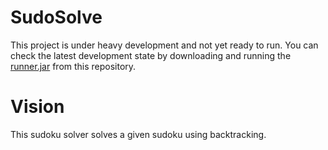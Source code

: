 SudoSolve
=========
This project is under heavy development and not yet ready to run.
You can check the latest development state by downloading and running the <a href="https://github.com/ControlTheBit/SudoSolve/blob/master/runner.jar">runner.jar</a> from this repository.

Vision
=========
This sudoku solver solves a given sudoku using backtracking.

